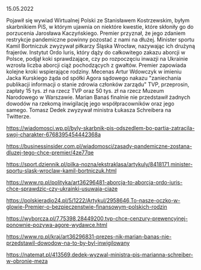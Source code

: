 15.05.2022

Pojawił się wywiad Wirtualnej Polski ze Stanisławem Kostrzewskim, byłym skarbnikiem PiS, w którym ujawnia on niektóre kwestie, które skłoniły go do porzucenia Jarosława Kaczyńskiego. Premier przyznał, że jego zdaniem restrykcje pandemiczne powinny pozostać z nami na dłużej. Minister sportu Kamil Bortniczuk zwyzywał piłkarzy Śląska Wrocław, nazywając ich drużyną frajerów. Instytut Ordo Iuris, który dąży do całkowitego zakazu aborcji w Polsce, podjął koki sprawdzające, czy po rozpoczęciu inwazji na Ukrainie wzrosła liczba aborcji ciąż pochodzących z gwałtów. Premier zapowiada kolejne kroki wspierające rodziny. Mecenas Artur Wdowczyk w imieniu Jacka Kurskiego żąda od spółki Agora sądowego nakazu "zaniechania publikacji informacji o stanie zdrowia członków zarządu" TVP, przeprosin, zapłaty 15 tys. zł na rzecz TVP oraz 50 tys. zł na rzecz Muzeum Narodowego w Warszawie. Marian Banaś finalnie nie przedstawił żadnych dowodów na rzekomą inwigilację jego współpracowników oraz jego samego. Tomasz Dedek zwyzywał ministra Łukasza Schreibera na Twitterze.

https://wiadomosci.wp.pl/byly-skarbnik-pis-odszedlem-bo-partia-zatracila-swoj-charakter-6768395454442368a

https://businessinsider.com.pl/wiadomosci/zasady-pandemiczne-zostana-dluzej-tego-chce-premier/4ze77qe

https://sport.dziennik.pl/pilka-nozna/ekstraklasa/artykuly/8418171,minister-sportu-slask-wroclaw-kamil-bortniczuk.html

https://www.rp.pl/polityka/art36296481-aborcja-to-aborcja-ordo-iuris-chce-sprawdzic-czy-ukrainki-usuwaja-ciaze

https://polskieradio24.pl/5/1222/Artykul/2958646,To-nasze-oczko-w-glowie-Premier-o-bezpieczenstwie-finansowym-polskich-rodzin

https://wyborcza.pl/7,75398,28449200,tvp-chce-cenzury-prewencyjnej-ponownie-pozywa-agore-wydawce.html

https://www.rp.pl/kraj/art36296831-prezes-nik-marian-banas-nie-przedstawil-dowodow-na-to-by-byl-inwigilowany

https://natemat.pl/413569,dedek-wyzwal-ministra-pis-marianna-schreiber-w-obronie-meza